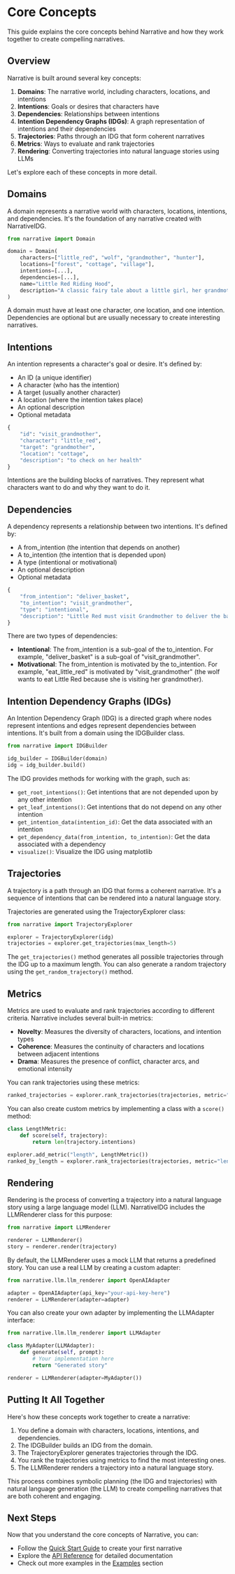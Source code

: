 # Core Concepts

This guide explains the core concepts behind Narrative and how they work together to create compelling narratives.

## Overview

Narrative is built around several key concepts:

1. **Domains**: The narrative world, including characters, locations, and intentions
2. **Intentions**: Goals or desires that characters have
3. **Dependencies**: Relationships between intentions
4. **Intention Dependency Graphs (IDGs)**: A graph representation of intentions and their dependencies
5. **Trajectories**: Paths through an IDG that form coherent narratives
6. **Metrics**: Ways to evaluate and rank trajectories
7. **Rendering**: Converting trajectories into natural language stories using LLMs

Let's explore each of these concepts in more detail.

## Domains

A domain represents a narrative world with characters, locations, intentions, and dependencies. It's the foundation of any narrative created with NarrativeIDG.

```python
from narrative import Domain

domain = Domain(
    characters=["little_red", "wolf", "grandmother", "hunter"],
    locations=["forest", "cottage", "village"],
    intentions=[...],
    dependencies=[...],
    name="Little Red Riding Hood",
    description="A classic fairy tale about a little girl, her grandmother, and a wolf."
)
```

A domain must have at least one character, one location, and one intention. Dependencies are optional but are usually necessary to create interesting narratives.

## Intentions

An intention represents a character's goal or desire. It's defined by:

- An ID (a unique identifier)
- A character (who has the intention)
- A target (usually another character)
- A location (where the intention takes place)
- An optional description
- Optional metadata

```python
{
    "id": "visit_grandmother",
    "character": "little_red",
    "target": "grandmother",
    "location": "cottage",
    "description": "to check on her health"
}
```

Intentions are the building blocks of narratives. They represent what characters want to do and why they want to do it.

## Dependencies

A dependency represents a relationship between two intentions. It's defined by:

- A from_intention (the intention that depends on another)
- A to_intention (the intention that is depended upon)
- A type (intentional or motivational)
- An optional description
- Optional metadata

```python
{
    "from_intention": "deliver_basket",
    "to_intention": "visit_grandmother",
    "type": "intentional",
    "description": "Little Red must visit Grandmother to deliver the basket"
}
```

There are two types of dependencies:

- **Intentional**: The from_intention is a sub-goal of the to_intention. For example, "deliver_basket" is a sub-goal of "visit_grandmother".
- **Motivational**: The from_intention is motivated by the to_intention. For example, "eat_little_red" is motivated by "visit_grandmother" (the wolf wants to eat Little Red because she is visiting her grandmother).

## Intention Dependency Graphs (IDGs)

An Intention Dependency Graph (IDG) is a directed graph where nodes represent intentions and edges represent dependencies between intentions. It's built from a domain using the IDGBuilder class.

```python
from narrative import IDGBuilder

idg_builder = IDGBuilder(domain)
idg = idg_builder.build()
```

The IDG provides methods for working with the graph, such as:

- `get_root_intentions()`: Get intentions that are not depended upon by any other intention
- `get_leaf_intentions()`: Get intentions that do not depend on any other intention
- `get_intention_data(intention_id)`: Get the data associated with an intention
- `get_dependency_data(from_intention, to_intention)`: Get the data associated with a dependency
- `visualize()`: Visualize the IDG using matplotlib

## Trajectories

A trajectory is a path through an IDG that forms a coherent narrative. It's a sequence of intentions that can be rendered into a natural language story.

Trajectories are generated using the TrajectoryExplorer class:

```python
from narrative import TrajectoryExplorer

explorer = TrajectoryExplorer(idg)
trajectories = explorer.get_trajectories(max_length=5)
```

The `get_trajectories()` method generates all possible trajectories through the IDG up to a maximum length. You can also generate a random trajectory using the `get_random_trajectory()` method.

## Metrics

Metrics are used to evaluate and rank trajectories according to different criteria. Narrative includes several built-in metrics:

- **Novelty**: Measures the diversity of characters, locations, and intention types
- **Coherence**: Measures the continuity of characters and locations between adjacent intentions
- **Drama**: Measures the presence of conflict, character arcs, and emotional intensity

You can rank trajectories using these metrics:

```python
ranked_trajectories = explorer.rank_trajectories(trajectories, metric="drama")
```

You can also create custom metrics by implementing a class with a `score()` method:

```python
class LengthMetric:
    def score(self, trajectory):
        return len(trajectory.intentions)

explorer.add_metric("length", LengthMetric())
ranked_by_length = explorer.rank_trajectories(trajectories, metric="length")
```

## Rendering

Rendering is the process of converting a trajectory into a natural language story using a large language model (LLM). NarrativeIDG includes the LLMRenderer class for this purpose:

```python
from narrative import LLMRenderer

renderer = LLMRenderer()
story = renderer.render(trajectory)
```

By default, the LLMRenderer uses a mock LLM that returns a predefined story. You can use a real LLM by creating a custom adapter:

```python
from narrative.llm.llm_renderer import OpenAIAdapter

adapter = OpenAIAdapter(api_key="your-api-key-here")
renderer = LLMRenderer(adapter=adapter)
```

You can also create your own adapter by implementing the LLMAdapter interface:

```python
from narrative.llm.llm_renderer import LLMAdapter

class MyAdapter(LLMAdapter):
    def generate(self, prompt):
        # Your implementation here
        return "Generated story"

renderer = LLMRenderer(adapter=MyAdapter())
```

## Putting It All Together

Here's how these concepts work together to create a narrative:

1. You define a domain with characters, locations, intentions, and dependencies.
2. The IDGBuilder builds an IDG from the domain.
3. The TrajectoryExplorer generates trajectories through the IDG.
4. You rank the trajectories using metrics to find the most interesting ones.
5. The LLMRenderer renders a trajectory into a natural language story.

This process combines symbolic planning (the IDG and trajectories) with natural language generation (the LLM) to create compelling narratives that are both coherent and engaging.

## Next Steps

Now that you understand the core concepts of Narrative, you can:

- Follow the [Quick Start Guide](quick-start.md) to create your first narrative
- Explore the [API Reference](../api/idg-engine.md) for detailed documentation
- Check out more examples in the [Examples](../examples/little-red.md) section
